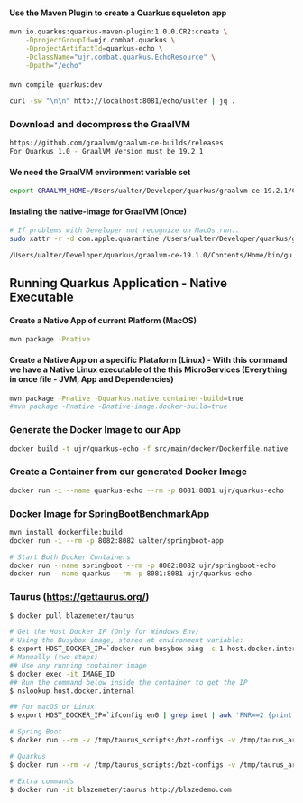 #### Use the Maven Plugin to create a Quarkus squeleton app
```bash
mvn io.quarkus:quarkus-maven-plugin:1.0.0.CR2:create \
    -DprojectGroupId=ujr.combat.quarkus \
    -DprojectArtifactId=quarkus-echo \
    -DclassName="ujr.combat.quarkus.EchoResource" \
    -Dpath="/echo"
```

####
```bash
mvn compile quarkus:dev

curl -sw "\n\n" http://localhost:8081/echo/ualter | jq .
```

### Download and decompress the GraalVM
```bash
https://github.com/graalvm/graalvm-ce-builds/releases
For Quarkus 1.0 - GraalVM Version must be 19.2.1

```

#### We need the GraalVM environment variable set
```bash
export GRAALVM_HOME=/Users/ualter/Developer/quarkus/graalvm-ce-19.2.1/Contents/Home/
```

#### Instaling the native-image for GraalVM (Once)
```bash
# If problems with Developer not recognize on MacOs run..
sudo xattr -r -d com.apple.quarantine /Users/ualter/Developer/quarkus/graalvm-ce-19.2.1

/Users/ualter/Developer/quarkus/graalvm-ce-19.1.0/Contents/Home/bin/gu install native-image
```

## Running Quarkus Application - Native Executable 
#### Create a Native App of current Platform (MacOS) 
```bash
mvn package -Pnative
```
#### Create a Native App on a specific Plataform (Linux) - With this command we have a Native Linux executable of the this MicroServices (Everything in once file - JVM, App and Dependencies)
```bash
mvn package -Pnative -Dquarkus.native.container-build=true
#mvn package -Pnative -Dnative-image.docker-build=true 
```


### Generate the Docker Image to our App
```bash
docker build -t ujr/quarkus-echo -f src/main/docker/Dockerfile.native .
```

### Create a Container from our generated Docker Image
```bash
docker run -i --name quarkus-echo --rm -p 8081:8081 ujr/quarkus-echo 
```

### Docker Image for SpringBootBenchmarkApp
```bash
mvn install dockerfile:build  
docker run -i --rm -p 8082:8082 ualter/springboot-app

# Start Both Docker Containers
docker run --name springboot --rm -p 8082:8082 ujr/springboot-echo
docker run --name quarkus --rm -p 8081:8081 ujr/quarkus-echo
```


### Taurus (https://gettaurus.org/)
```bash
$ docker pull blazemeter/taurus

# Get the Host Docker IP (Only for Windows Env)
# Using the Busybox image, stored at environment variable:
$ export HOST_DOCKER_IP=`docker run busybox ping -c 1 host.docker.internal | awk 'FNR==2 {print $4}' | sed s'/.$//'`
# Manually (two steps)
## Use any running container image
$ docker exec -it IMAGE_ID
## Run the command below inside the container to get the IP  
$ nslookup host.docker.internal

## For macOS or Linux
$ export HOST_DOCKER_IP=`ifconfig en0 | grep inet | awk 'FNR==2 {print $2}'`

# Spring Boot
$ docker run --rm -v /tmp/taurus_scripts:/bzt-configs -v /tmp/taurus_artifacts_springboot:/tmp/artifacts -it blazemeter/taurus script_taurus_springboot-echo.yaml -o settings.env.HOST_DOCKER_IP=$HOST_DOCKER_IP

# Quarkus
$ docker run --rm -v /tmp/taurus_scripts:/bzt-configs -v /tmp/taurus_artifacts_quarkus:/tmp/artifacts -it blazemeter/taurus script_taurus_quarkus-echo.yaml -o settings.env.HOST_DOCKER_IP=$HOST_DOCKER_IP

# Extra commands
$ docker run -it blazemeter/taurus http://blazedemo.com
```
